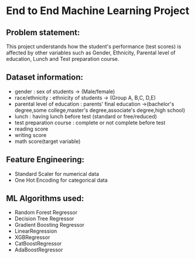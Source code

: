 # End to End Machine Learning Project

## Problem statement:
This project understands how the student's performance (test scores) is affected by other variables such as Gender, Ethnicity, Parental level of education, Lunch and Test preparation course.

## Dataset information:
- gender : sex of students -> (Male/female)
- race/ethnicity : ethnicity of students -> (Group A, B,C, D,E)
- parental level of education : parents' final education ->(bachelor's degree,some college,master's degree,associate's degree,high school)
- lunch : having lunch before test (standard or free/reduced)
- test preparation course : complete or not complete before test
- reading score
- writing score
- math score(target variable)

## Feature Engineering:
- Standard Scaler for numerical data
- One Hot Encoding for categorical data

## ML Algorithms used:
- Random Forest Regressor
- Decision Tree Regressor
- Gradient Boosting Regressor
- LinearRegression
- XGBRegressor
- CatBoostRegressor
- AdaBoostRegressor
